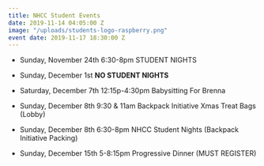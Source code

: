 ```yaml
---
title: NHCC Student Events
date: 2019-11-14 04:05:00 Z
image: "/uploads/students-logo-raspberry.png"
event date: 2019-11-17 18:30:00 Z
---
```


* Sunday, November 24th  6:30-8pm STUDENT NIGHTS

* Sunday, December 1st **NO STUDENT NIGHTS**

* Saturday, December 7th 12:15p-4:30pm Babysitting For Brenna

* Sunday, December 8th 9:30 & 11am Backpack Initiative Xmas Treat Bags (Lobby)

* Sunday, December 8th 6:30-8pm NHCC Student Nights (Backpack Initiative Packing)

* Sunday, December 15th 5-8:15pm Progressive Dinner (MUST REGISTER)